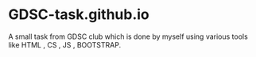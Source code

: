 # GDSC-task.github.io
A small task from GDSC club which is done by myself using various tools like HTML , CS  , JS , BOOTSTRAP. 
